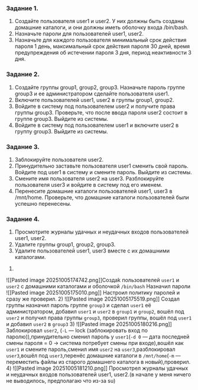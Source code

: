 ### Задание 1.

1. Создайте пользователя user1 и user2. У них должны быть созданы домашние каталоги, и они должны иметь оболочку входа /bin/bash.
2. Назначьте пароли для пользователей user1, user2.
3. Назначьте для каждого пользователя минимальный срок действия пароля 1 день, максимальный срок действия пароля 30 дней, время предупреждения об истечении пароля 3 дня, период неактивности 3 дня.

### Задание 2.
1. Создайте группы group1, group2, group3. Назначьте пароль группе group3 и ее администратором сделайте пользователя user1.
2. Включите пользователей user1, user2 в группы group1, group2.
3. Войдите в систему под пользователем user2 и получите права группы group3. Проверьте, что после ввода пароля user2 состоит в группе group3. Выйдите из системы.
4. Войдите в систему под пользователем user1 и включите user2 в группу group3. Выйдите из системы.

### Задание 3.

1. Заблокируйте пользователя user2.
2. Принудительно заставьте пользователя user1 сменить свой пароль. Войдите под user1 в систему и смените пароль. Выйдите из системы.
3. Смените имя пользователя user2 на user3. Разблокируйте пользователя user3 и войдите в систему под его именем.
4. Перенесите домашние каталоги пользователей user1, user3 в /mnt/home. Проверьте, что домашние каталоги пользователей были успешно перенесены.

### Задание 4.

1. Просмотрите журналы удачных и неудачных входов пользователей user1, user2.
2. Удалите группы group1, group2, group3.
3. Удалите пользователей user1, user3 вместе с их домашними каталогами.
1)
![[Pasted image 20251005174742.png]]Создаk пользователей `user1` и `user2` с домашними каталогами и оболочкой `/bin/bash`
Назначил пароли
![[Pasted image 20251005175010.png]]
Настроил политику паролей и сразу же проверил.
2)
![[Pasted image 20251005175519.png]]
Создал группы назначил пароль группе `group3` и сделал `user1` её администратором, добавил `user1` и `user2` в `group1` и `group2`, вошёл под `user2` и получил права группы `group3`, проверил группы, вошёл под `user1` и добавил `user2` в `group3`
3)
![[Pasted image 20251005180216.png]]
Заблокировал `user2`, (`-L` — lock (заблокировать вход по паролю)),принудительно сменил пароль у `user1`(`-d 0` — дата последней смены пароля = 0 → система потребует смены при входе),вошёл как `user1` и смените пароль,сменил имя `user2` на `user3`,разблокировал `user3`,вошёл под `user3`,перенёс домашние каталоги в `/mnt/home`(`-m` — переместить файлы из старого домашнего каталога в новый),проверил.
4)
![[Pasted image 20251005181210.png]]
Просмотрел журналы удачных и неудачных входов пользователей user1, user2.(в начале у меня ничего не выводилось, предполагаю что из-за su)